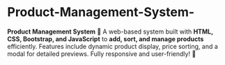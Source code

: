 # Product-Management-System-
**Product Management System** 🛒    A web-based system built with **HTML, CSS, Bootstrap, and JavaScript** to **add, sort, and manage products** efficiently. Features include dynamic product display, price sorting, and a modal for detailed previews. Fully responsive and user-friendly! 🚀
